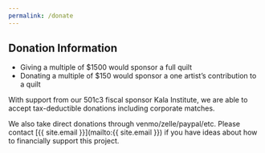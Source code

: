 ```yaml
---
permalink: /donate
---
```


## Donation Information

* Giving a multiple of $1500 would sponsor a full quilt
* Donating a multiple of $150 would sponsor a one artist’s
contribution to a quilt

With support from our 501c3 fiscal sponsor Kala Institute, we are
able to accept tax-deductible donations including corporate
matches.

We also take direct donations through venmo/zelle/paypal/etc.
Please contact [{{ site.email }}](mailto:{{ site.email }}) if you have ideas
about how to financially support this project.
